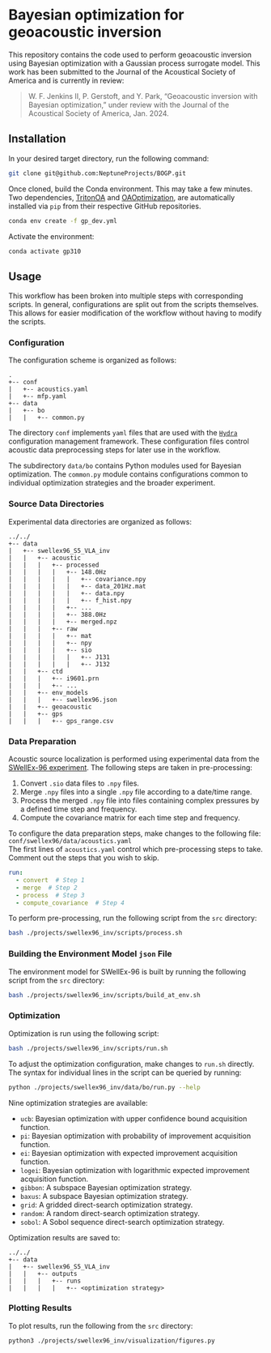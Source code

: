 # Bayesian optimization for geoacoustic inversion

This repository contains the code used to perform geoacoustic inversion using Bayesian optimization with a Gaussian process surrogate model. This work has been submitted to the Journal of the Acoustical Society of America and is currently in review:

> W. F. Jenkins II, P. Gerstoft, and Y. Park, “Geoacoustic inversion with Bayesian optimization,” under review with the Journal of the Acoustical Society of America, Jan. 2024.

## Installation

In your desired target directory, run the following command:
```bash
git clone git@github.com:NeptuneProjects/BOGP.git
```

Once cloned, build the Conda environment.
This may take a few minutes.
Two dependencies, [TritonOA](https://github.com/NeptuneProjects/TritonOA) and [OAOptimization](https://github.com/NeptuneProjects/OAOptimization), are automatically installed via `pip` from their respective GitHub repositories.
```bash
conda env create -f gp_dev.yml
```

Activate the environment:
```bash
conda activate gp310
```

## Usage

This workflow has been broken into multiple steps with corresponding scripts.
In general, configurations are split out from the scripts themselves.
This allows for easier modification of the workflow without having to modify the scripts.

### Configuration
The configuration scheme is organized as follows:
```
.
+-- conf
|   +-- acoustics.yaml
|   +-- mfp.yaml
+-- data
|   +-- bo
|   |   +-- common.py
```
The directory `conf` implements `yaml` files that are used with the [`Hydra`](https://hydra.cc) configuration management framework.
These configuration files control acoustic data preprocessing steps for later use in the workflow.

The subdirectory `data/bo` contains Python modules used for Bayesian optimization.
The `common.py` module contains configurations common to individual optimization strategies and the broader experiment.

### Source Data Directories
Experimental data directories are organized as follows:
```
../../
+-- data
|   +-- swellex96_S5_VLA_inv
|   |   +-- acoustic
|   |   |   +-- processed
|   |   |   |   +-- 148.0Hz
|   |   |   |   |   +-- covariance.npy
|   |   |   |   |   +-- data_201Hz.mat
|   |   |   |   |   +-- data.npy
|   |   |   |   |   +-- f_hist.npy
|   |   |   |   +-- ...
|   |   |   |   +-- 388.0Hz
|   |   |   |   +-- merged.npz
|   |   |   +-- raw
|   |   |   |   +-- mat
|   |   |   |   +-- npy
|   |   |   |   +-- sio
|   |   |   |   |   +-- J131
|   |   |   |   |   +-- J132
|   |   +-- ctd
|   |   |   +-- i9601.prn
|   |   |   +-- ...
|   |   +-- env_models
|   |   |   +-- swellex96.json
|   |   +-- geoacoustic
|   |   +-- gps
|   |   |   +-- gps_range.csv
```

### Data Preparation
Acoustic source localization is performed using experimental data from the [SWellEx-96 experiment](http://swellex96.ucsd.edu).
The following steps are taken in pre-processing:
1. Convert `.sio` data files to `.npy` files.
2. Merge `.npy` files into a single `.npy` file according to a date/time range.
3. Process the merged `.npy` file into files containing complex pressures by a defined time step and frequency.
4. Compute the covariance matrix for each time step and frequency.

To configure the data preparation steps, make changes to the following file:  
`conf/swellex96/data/acoustics.yaml`  
The first lines of `acoustics.yaml` control which pre-processing steps to take. Comment out the steps that you wish to skip.
```yaml
run:
  - convert  # Step 1
  - merge  # Step 2
  - process  # Step 3
  - compute_covariance  # Step 4
```

To perform pre-processing, run the following script from the `src` directory:
```bash
bash ./projects/swellex96_inv/scripts/process.sh
```

### Building the Environment Model `json` File
The environment model for SWellEx-96 is built by running the following script from the `src` directory:
```bash
bash ./projects/swellex96_inv/scripts/build_at_env.sh
```

### Optimization
Optimization is run using the following script:
```bash
bash ./projects/swellex96_inv/scripts/run.sh
```

To adjust the optimization configuration, make changes to `run.sh` directly.
The syntax for individual lines in the script can be queried by running:
```bash
python ./projects/swellex96_inv/data/bo/run.py --help
```
Nine optimization strategies are available:
- `ucb`: Bayesian optimization with upper confidence bound acquisition function.
- `pi`: Bayesian optimization with probability of improvement acquisition function.
- `ei`: Bayesian optimization with expected improvement acquisition function.
- `logei`: Bayesian optimization with logarithmic expected improvement acquisition function.
- `gibbon`: A subspace Bayesian optimization strategy.
- `baxus`: A subspace Bayesian optimization strategy.
- `grid`: A gridded direct-search optimization strategy.
- `random`: A random direct-search optimization strategy.
- `sobol`: A Sobol sequence direct-search optimization strategy.

Optimization results are saved to:
```
../../
+-- data
|   +-- swellex96_S5_VLA_inv
|   |   +-- outputs
|   |   |   +-- runs
|   |   |   |   +-- <optimization strategy>
```

### Plotting Results
To plot results, run the following from the `src` directory:
```bash
python3 ./projects/swellex96_inv/visualization/figures.py
```
